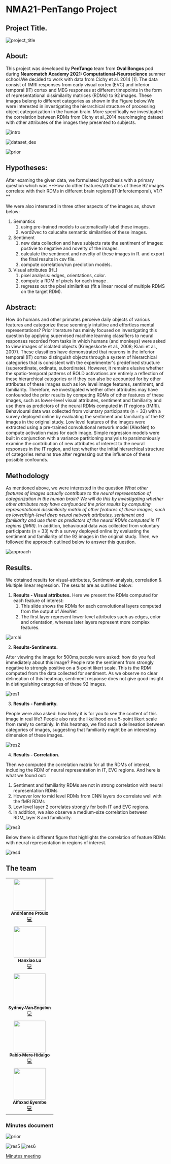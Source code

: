 # NMA21-PenTango Project


## Project Title.
![project_title](https://user-images.githubusercontent.com/68440833/126869814-b59e956a-741b-488b-8fec-61fda12516d9.png)


## About:

This project was developed by **PenTango** team from **Oval Bongos** pod during **Neuromatch Academy 2021: Computational-Neuroscience** summer school.We decided to work with data from Cichy et al. 2014 [1]. The data consist of fMRI responses from early visual cortex (EVC) and inferior temporal (IT) cortex and MEG responses at different timepoints in the form of representational dissimilarity matrices (RDMs) to 92 images. These images belong to different categories as shown in the Figure below.We were interested in investigating the hierarchical structure of processing object categorization in the human brain. More specifically we investigated the correlation between RDMs from Cichy et al.,2014 neuroimaging dataset with other attributes of the images they presented to subjects. 


![intro](https://user-images.githubusercontent.com/68440833/126870166-adb705a2-66bd-4d8e-82f7-fba6cce16184.png)




![dataset_des](https://user-images.githubusercontent.com/68440833/126869810-2c91cf0f-68d2-4bca-8eb5-0ece28f31a25.png)



![prior](https://user-images.githubusercontent.com/68440833/126869797-b97c18d9-f061-43c5-82c1-1efae270b00e.png)



## Hypotheses:

After examing the given data, we formulated hypothesis with a primary question which was **How do other features/attributes of these 92 images correlate with their RDMs in different brain regions(IT(Inferotemporal), V1)? **


We  were also  interested in three other aspects of the images as, shown below:

1. Semantics  
    1. using pre-trained models to automatically label these images.
    2. word2vec to calucalte semantic similarities of these images.
2. Sentiment 
    1. new data collection and have subjects rate the sentiment of images: postivie to negative and novelty of the images.
    2. calculate the sentiment and novelty of these images in R. and export the final results in csv file.
    3. compute correlation/run prediction models.
3. Visual attributes (HL)
   1. pixel analysis: edges, orientations, color.
   2. compute a RDM of pixels for each image .
   3. regresss out the pixel similarities (fit a linear model of multiple RDMS on the target RDM).
                
 
 
 
## Abstract:


How do humans and other primates perceive daily objects of various features and categorize these seemingly intuitive and effortless mental representations? Prior literature has mainly focused on investigating this question by applying supervised machine learning classifiers to neural responses recorded from tasks in which humans (and monkeys) were asked to view images of isolated objects (Kriegeskorte et al., 2008; Kiani et al., 2007). These classifiers have demonstrated that neurons in the inferior temporal (IT) cortex distinguish objects through a system of hierarchical categories that is consistent with the experimenter's predefined structure (superordinate, ordinate, subordinate). However, it remains elusive whether the spatio-temporal patterns of BOLD activations are entirely a reflection of these hierarchical categories or if they can also be accounted for by other attributes of these images such as low level image features, sentiment, and familiarity. Therefore, we investigated whether other attributes may have confounded the prior results by computing RDMs of other features of these images, such as lower-level visual attributes, sentiment and familiarity and use them as predictors of the neural RDMs computed in IT regions (fMRI). Behavioural data was collected from voluntary participants (n = 33) with a survey deployed online by evaluating the sentiment and familiarity of the 92 images in the original study. Low level features of the images were extracted using a pre-trained convolutional network model (AlexNet) to compute activation maps for each image. Simple regression models were built in conjunction with a variance partitioning analysis to parsimoniously examine the contribution of new attributes of interest to the neural responses in the IT region, and test whether the initial hierarchical structure of categories remains true after regressing out the influence of these possible confounds.


## Methodology

As mentioned above, we were interested in the question *What other features of images actually contribute to the neural representation of categorization in the human brain? We will do this by investigating whether other attributes may have confounded the prior results by computing representational dissimilarity matrix of other features of these images, such as lower/high-level deep neural network attributes, sentiment and familiarity and use them as predictors of the neural RDMs computed in IT regions (fMRI).*
In addition, behavioural data was collected from voluntary participants (n = 33) with a survey deployed online by evaluating the sentiment and familiarity of the 92 images in the original study.
Then, we followed the approach outlined below to answer this question.

![approach](https://user-images.githubusercontent.com/68440833/126869892-6089249c-e55e-4940-afd2-6f401ced1426.png)



## Results.

We obtained results for visual-attributes, Sentiment-analysis, correlation & Multiple linear regression. The sesults are as outlined below:

1. **Results - Visual attributes.**
Here we present the RDMs computed for each feature of interest: 
   1. This slide shows the RDMs for each convolutional layers computed from the output of AlexNet
   2. The first layer represent lower level attributes such as edges, color and orientation, whereas later layers represent more complex features. 

![archi](https://user-images.githubusercontent.com/68440833/126869865-42bc7de8-d1b2-47cc-b4d6-a263f3b5b8f2.png)


2. **Results-Sentiments.**

After viewing the image for 500ms,people were asked: how do you feel immediately about this image? People rate the sentiment from strongly negative to strongly positive on a 5-point likert scale. 
This is the RDM computed from the data collected for sentiment. As we observe no clear delineation of this heatmap, sentiment response does not give good insight in distinguishing categories of these 92 images.


![res1](https://user-images.githubusercontent.com/68440833/126869905-829a45a9-f1aa-4dc7-82a8-68667438ce9a.png)


3. **Results - Familiarity.**

People were also asked: how likely it is for you to see the content of this image in real life? People also rate the likelihood on a 5-point likert scale from rarely to certainly. 
In this heatmap, we find such a delineation between categories of images, suggesting that familiarity might be an interesting dimension of these images.

![res2](https://user-images.githubusercontent.com/68440833/126869919-ec2c304e-97ee-416a-be66-063c6f93cf6a.png)


4. **Results - Correlation.**

Then we computed the correlation matrix for all the RDMs of interest, including the RDM of neural representation in IT, EVC regions. And here is what we found out:

   1. Sentiment and familiarity RDMs are not in strong correlation with neural representation RDMs
   2.  However low to mid level RDMs from CNN layers do correlate well with the fMRI RDMs  
   3.  Low level layer 2 correlates strongly for both IT and EVC regions.
   4.  In addition, we also observe a medium-size correlation between RDM_layer 8 and familiarity.
 
 
![res3](https://user-images.githubusercontent.com/68440833/126869930-dfbc0417-8bb6-4696-ab23-2c01152ca901.png)

Below there is different figure that highlights the correlation of feature RDMs with neural representation in regions of interest. 


![res4](https://user-images.githubusercontent.com/68440833/126869936-e76175f8-2c0d-421a-a60e-05d7ccc7e7b7.png)


## The team
<table>
<tr>
    <td align="center"><a href="https://github.com/anproulx"><img src="https://github.com/anproulx.png" width="100px;" alt=""/><br /><sub><b>Andréanne Proulx</b></sub></a><br /><a href="https://github.com/physiopy/phys2bids/commits?author=viacovella" title="Code">💻</a></td>
</tr>
<tr>
    <td align="center"><a href="https://github.com/hanxiaolu-5"><img src="https://github.com/hanxiaolu-5.png" width="100px;" alt=""/><br /><sub><b>Hanxiao Lu</b></sub></a><br /><a href="https://github.com/physiopy/phys2bids/commits?author=viacovella" title="Code">💻</a></td>
</tr>
<tr>
    <td align="center"><a href="https://github.com/svanengelen"><img src="https://github.com/svanengelen.png" width="100px;" alt=""/><br /><sub><b>Sydney Van Engelen</b></sub></a><br /><a href="https://github.com/physiopy/phys2bids/commits?author=viacovella" title="Code">💻</a></td>
</tr>
<tr>
    <td align="center"><a href="https://github.com/pablo-mere-hidalgo"><img src="https://github.com/pablo-mere-hidalgo.png" width="100px;" alt=""/><br /><sub><b>Pablo Mere Hidalgo</b></sub></a><br /><a href="https://github.com/physiopy/phys2bids/commits?author=viacovella" title="Code">💻</a></td>
</tr>
<tr>
    <td align="center"><a href="https://github.com/Alfaxad"><img src="https://github.com/Alfaxad.png" width="100px;" alt=""/><br /><sub><b>Alfaxad Eyembe</b></sub></a><br /><a href="https://github.com/physiopy/phys2bids/commits?author=viacovella" title="Code">💻</a></td>
</tr>
</table>

### Minutes document 

![prior](https://user-images.githubusercontent.com/68440833/126869797-b97c18d9-f061-43c5-82c1-1efae270b00e.png)








![res5](https://user-images.githubusercontent.com/68440833/126869943-21732fe9-55b8-4566-b3b9-d350c8da8456.png)
![res6](https://user-images.githubusercontent.com/68440833/126869948-761e57ec-7239-4211-bd79-7a475eafecb3.png)





[Minutes meeting](https://docs.google.com/document/d/1GsBpHjl7nuiU9_HMjJqHEiLHDkE_u1DGq7H11_nFvM4/edit)

